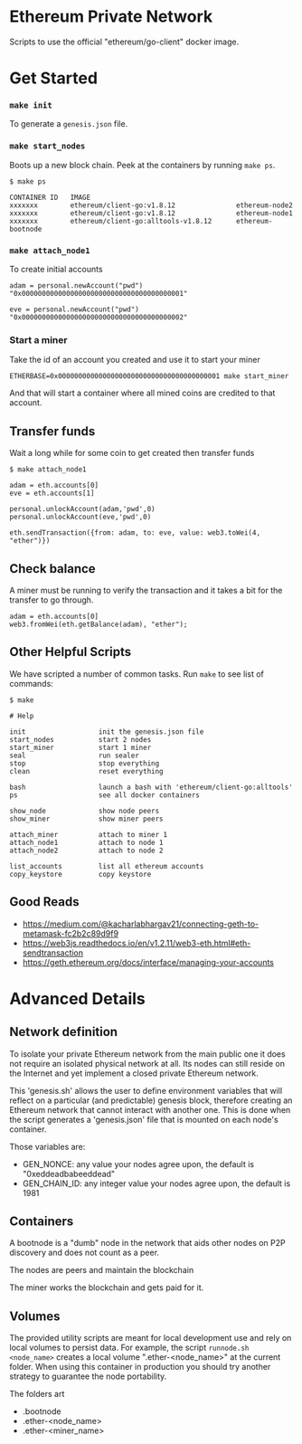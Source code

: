 Ethereum Private Network
==========

Scripts to use the official "ethereum/go-client" docker image.

# Get Started

### `make init`

To generate a `genesis.json` file.

### `make start_nodes`

Boots up a new block chain. Peek at the containers by running `make ps`.

```
$ make ps

CONTAINER ID   IMAGE
xxxxxxx        ethereum/client-go:v1.8.12               ethereum-node2
xxxxxxx        ethereum/client-go:v1.8.12               ethereum-node1
xxxxxxx        ethereum/client-go:alltools-v1.8.12      ethereum-bootnode
```

### `make attach_node1`

To create initial accounts

```
adam = personal.newAccount("pwd")
"0x0000000000000000000000000000000000000001"

eve = personal.newAccount("pwd")
"0x0000000000000000000000000000000000000002"
```

### Start a miner

Take the id of an account you created and use it to start your miner

```
ETHERBASE=0x0000000000000000000000000000000000000001 make start_miner
```

And that will start a container where all mined coins are credited to that account.

## Transfer funds

Wait a long while for some coin to get created then transfer funds

```
$ make attach_node1

adam = eth.accounts[0]
eve = eth.accounts[1]

personal.unlockAccount(adam,'pwd',0)
personal.unlockAccount(eve,'pwd',0)

eth.sendTransaction({from: adam, to: eve, value: web3.toWei(4, "ether")})
```

## Check balance

A miner must be running to verify the transaction and it takes a bit for the transfer to go through.

```
adam = eth.accounts[0]
web3.fromWei(eth.getBalance(adam), "ether");
```

## Other Helpful Scripts

We have scripted a number of common tasks. Run `make` to see list of commands:

```
$ make

# Help 

init                  init the genesis.json file
start_nodes           start 2 nodes
start_miner           start 1 miner
seal                  run sealer
stop                  stop everything
clean                 reset everything
		      
bash                  launch a bash with 'ethereum/client-go:alltools'
ps                    see all docker containers
		      
show_node             show node peers
show_miner            show miner peers
		      
attach_miner          attach to miner 1
attach_node1          attach to node 1
attach_node2          attach to node 2
		      
list_accounts         list all ethereum accounts
copy_keystore         copy keystore
```

## Good Reads

* https://medium.com/@kacharlabhargav21/connecting-geth-to-metamask-fc2b2c89d9f9
* https://web3js.readthedocs.io/en/v1.2.11/web3-eth.html#eth-sendtransaction
* https://geth.ethereum.org/docs/interface/managing-your-accounts


# Advanced Details

## Network definition

To isolate your private Ethereum network from the main public one it does not require an isolated physical network at all. Its nodes can still reside on the Internet and yet implement a closed private Ethereum network.

This 'genesis.sh' allows the user to define environment variables that will reflect on a particular (and predictable) genesis block, therefore creating an Ethereum network that cannot interact with another one. This is done when the script generates a 'genesis.json' file that is mounted on each node's container.

Those variables are:

* GEN_NONCE: any value your nodes agree upon, the default is "0xeddeadbabeeddead"
* GEN_CHAIN_ID: any integer value your nodes agree upon, the default is 1981

## Containers

A bootnode is a "dumb" node in the network that aids other nodes on P2P discovery and does not count as a peer.

The nodes are peers and maintain the blockchain

The miner works the blockchain and gets paid for it.

## Volumes

The provided utility scripts are meant for local development use and rely on local volumes to persist data. For example, the script `runnode.sh <node_name>` creates a local volume ".ether-<node_name>" at the current folder. When using this container in production you should try another strategy to guarantee the node portability.

The folders art

* .bootnode
* .ether-<node_name>
* .ether-<miner_name>
